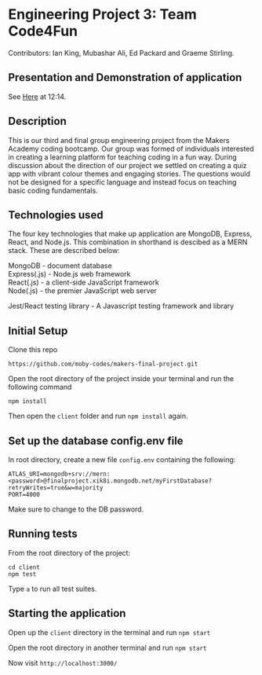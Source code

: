 # Engineering Project 3: Team Code4Fun

Contributors: Ian King, Mubashar Ali, Ed Packard and Graeme Stirling.

## Presentation and Demonstration of application
See [Here](https://www.youtube.com/watch?v=SroOXuwUyO0&t=1300s) at 12:14.

## Description

This is our third and final group engineering project from the Makers Academy coding bootcamp. Our group was formed of individuals interested in creating a learning platform for teaching coding in a fun way. During discussion about the direction of our project we settled on creating a quiz app with vibrant colour themes and engaging stories. The questions would not be designed for a specific language and instead focus on teaching basic coding fundamentals.

## Technologies used

The four key technologies that make up application are MongoDB, Express, React, and Node.js. This combination in shorthand is descibed as a MERN stack. These are described below:

MongoDB - document database <br />
Express(.js) - Node.js web framework <br />
React(.js) - a client-side JavaScript framework <br />
Node(.js) - the premier JavaScript web server <br />

Jest/React testing library - A Javascript testing framework and library

## Initial Setup

Clone this repo

```
https://github.com/moby-codes/makers-final-project.git
```

Open the root directory of the project inside your terminal and run the following command

```
npm install
```

Then open the `client` folder and run `npm install` again.

## Set up the database config.env file

In root directory, create a new file `config.env` containing the following:

```
ATLAS_URI=mongodb+srv://mern:<password>@finalproject.xik8i.mongodb.net/myFirstDatabase?retryWrites=true&w=majority
PORT=4000
```

Make sure to change <password> to the DB password.

## Running tests

From the root directory of the project:

```
cd client
npm test
```

Type `a` to run all test suites.

## Starting the application

Open up the `client` directory in the terminal and run `npm start`

Open the root directory in another terminal and run `npm start`

Now visit `http://localhost:3000/`
